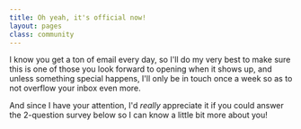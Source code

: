 ```yaml
---
title: Oh yeah, it's official now!
layout: pages
class: community
---
```


I know you get a ton of email every day, so I'll do my very best to make sure this is one of those you look forward to opening when it shows up, and unless something special happens, I'll only be in touch once a week so as to not overflow your inbox even more.

And since I have your attention, I'd *really* appreciate it if you could answer the 2-question survey below so I can know a little bit more about you! 

<div data-tf-widget="YJiIiBPV" data-tf-opacity="100" data-tf-iframe-props="title=Welcome survey" data-tf-transitive-search-params data-tf-medium="snippet" style="width:100%;height:650px;"></div><script src="//embed.typeform.com/next/embed.js"></script>
